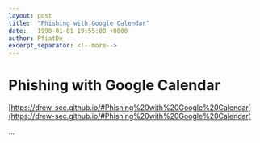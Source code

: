 ```yaml
---
layout: post
title:  "Phishing with Google Calendar"
date:   1990-01-01 19:55:00 +0000
author: PfiatDe
excerpt_separator: <!--more-->
---
```


# Phishing with Google Calendar

[https://drew-sec.github.io/#Phishing%20with%20Google%20Calendar](https://drew-sec.github.io/#Phishing%20with%20Google%20Calendar)

...
<!--more-->
